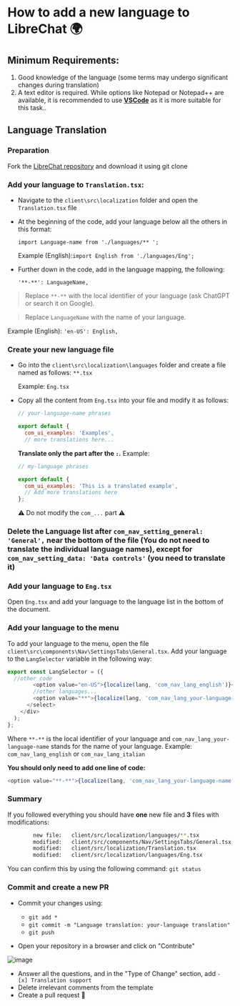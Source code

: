 # How to add a new language to LibreChat 🌍

## Minimum Requirements:

1. Good knowledge of the language (some terms may undergo significant changes during translation)
2. A text editor is required. While options like Notepad or Notepad++ are available, it is recommended to use **[VSCode](https://code.visualstudio.com/download)** as it is more suitable for this task..

## Language Translation

### Preparation
Fork the [LibreChat repository](https://github.com/danny-avila/LibreChat) and download it using git clone 

### Add your language to `Translation.tsx`:
- Navigate to the `client\src\localization` folder and open the `Translation.tsx` file

- At the beginning of the code, add your language below all the others in this format:

  `import Language-name from './languages/** ';`

  Example (English):`import English from './languages/Eng';`

- Further down in the code, add in the language mapping, the following:

  `'**-**': LanguageName,` 

> Replace `**-**` with the local identifier of your language (ask ChatGPT or search it on Google). 

> Replace `LanguageName` with the name of your language. 

Example (English): `'en-US': English,`

### Create your new language file
- Go into the `client\src\localization\languages` folder and create a file named as follows: `**.tsx`

  Example: `Eng.tsx`

- Copy all the content from `Eng.tsx` into your file and modify it as follows:

  ```js
  // your-language-name phrases

  export default {
    com_ui_examples: 'Examples',
    // more translations here...
  ```

  __Translate only the part after the `:`.__ 
  Example:

  ```js
  // my-language phrases

  export default {
    com_ui_examples: 'This is a translated example',
    // Add more translations here
  };
  ```

  ⚠️ Do not modify the `com_...` part ⚠️

### Delete the Language list after `com_nav_setting_general: 'General',` near the bottom of the file (You do not need to translate the individual language names), except for `com_nav_setting_data: 'Data controls'` (you need to translate it)


### Add your language to `Eng.tsx`
Open `Eng.tsx` and add your language to the language list in the bottom of the document.

### Add your language to the menu
To add your language to the menu, open the file `client\src\components\Nav\SettingsTabs\General.tsx`. 
Add your language to the `LangSelector` variable in the following way:

```js
export const LangSelector = ({
  //other code
        <option value="en-US">{localize(lang, 'com_nav_lang_english')}</option>
        //other languages...
        <option value="**">{localize(lang, 'com_nav_lang_your-language-name')}</option>
      </select>
    </div>
  );
};
```

Where `**-**` is the local identifier of your language and `com_nav_lang_your-language-name` stands for the name of your language. 
Example: `com_nav_lang_english` or `com_nav_lang_italian`

**You should only need to add one line of code:**
```js
<option value="**-**">{localize(lang, 'com_nav_lang_your-language-name')}</option>
```

### Summary
If you followed everything you should have __one__ new file and __3__ files with modifications:

```bash
        new file:   client/src/localization/languages/**.tsx            <-----new language
        modified:   client/src/components/Nav/SettingsTabs/General.tsx
        modified:   client/src/localization/Translation.tsx
        modified:   client/src/localization/languages/Eng.tsx
```

You can confirm this by using the following command: `git status`

### Commit and create a new PR
- Commit your changes using:
    - `git add *` 
    - `git commit -m "Language translation: your-language translation"`
    - `git push`

- Open your repository in a browser and click on "Contribute"

![image](https://github.com/Berry-13/LibreChat/assets/81851188/ab91cf4b-1830-4419-9d0c-68fcb2fd5f5e)

- Answer all the questions, and in the "Type of Change" section, add `- [x] Translation support`
- Delete irrelevant comments from the template
- Create a pull request 🎉
